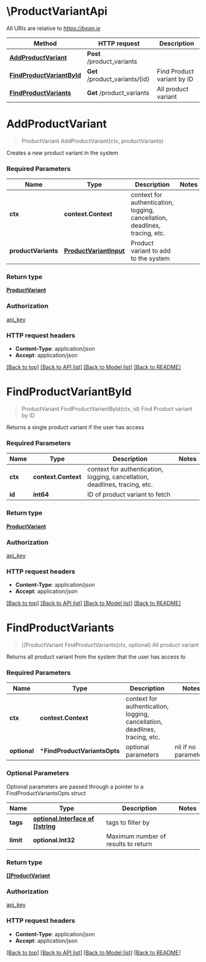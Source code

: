# \ProductVariantApi

All URIs are relative to *https://bean.ie*

Method | HTTP request | Description
------------- | ------------- | -------------
[**AddProductVariant**](ProductVariantApi.md#AddProductVariant) | **Post** /product_variants | 
[**FindProductVariantById**](ProductVariantApi.md#FindProductVariantById) | **Get** /product_variants/{id} | Find Product variant by ID
[**FindProductVariants**](ProductVariantApi.md#FindProductVariants) | **Get** /product_variants | All product variant


# **AddProductVariant**
> ProductVariant AddProductVariant(ctx, productVariants)


Creates a new product variant in the system

### Required Parameters

Name | Type | Description  | Notes
------------- | ------------- | ------------- | -------------
 **ctx** | **context.Context** | context for authentication, logging, cancellation, deadlines, tracing, etc.
  **productVariants** | [**ProductVariantInput**](ProductVariantInput.md)| Product variant to add to the system | 

### Return type

[**ProductVariant**](ProductVariant.md)

### Authorization

[api_key](../README.md#api_key)

### HTTP request headers

 - **Content-Type**: application/json
 - **Accept**: application/json

[[Back to top]](#) [[Back to API list]](../README.md#documentation-for-api-endpoints) [[Back to Model list]](../README.md#documentation-for-models) [[Back to README]](../README.md)

# **FindProductVariantById**
> ProductVariant FindProductVariantById(ctx, id)
Find Product variant by ID

Returns a single product variant if the user has access

### Required Parameters

Name | Type | Description  | Notes
------------- | ------------- | ------------- | -------------
 **ctx** | **context.Context** | context for authentication, logging, cancellation, deadlines, tracing, etc.
  **id** | **int64**| ID of product variant to fetch | 

### Return type

[**ProductVariant**](ProductVariant.md)

### Authorization

[api_key](../README.md#api_key)

### HTTP request headers

 - **Content-Type**: application/json
 - **Accept**: application/json

[[Back to top]](#) [[Back to API list]](../README.md#documentation-for-api-endpoints) [[Back to Model list]](../README.md#documentation-for-models) [[Back to README]](../README.md)

# **FindProductVariants**
> []ProductVariant FindProductVariants(ctx, optional)
All product variant

Returns all product variant from the system that the user has access to

### Required Parameters

Name | Type | Description  | Notes
------------- | ------------- | ------------- | -------------
 **ctx** | **context.Context** | context for authentication, logging, cancellation, deadlines, tracing, etc.
 **optional** | ***FindProductVariantsOpts** | optional parameters | nil if no parameters

### Optional Parameters
Optional parameters are passed through a pointer to a FindProductVariantsOpts struct

Name | Type | Description  | Notes
------------- | ------------- | ------------- | -------------
 **tags** | [**optional.Interface of []string**](string.md)| tags to filter by | 
 **limit** | **optional.Int32**| Maximum number of results to return | 

### Return type

[**[]ProductVariant**](ProductVariant.md)

### Authorization

[api_key](../README.md#api_key)

### HTTP request headers

 - **Content-Type**: application/json
 - **Accept**: application/json

[[Back to top]](#) [[Back to API list]](../README.md#documentation-for-api-endpoints) [[Back to Model list]](../README.md#documentation-for-models) [[Back to README]](../README.md)

